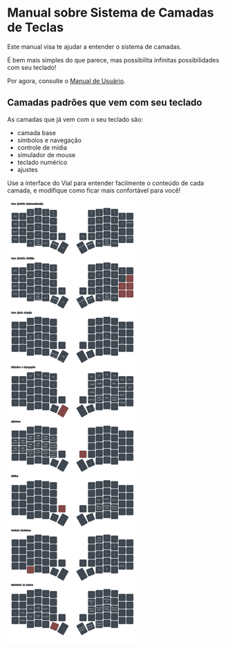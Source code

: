 # Manual sobre Sistema de Camadas de Teclas

Este manual visa te ajudar a entender o sistema de camadas.

É bem mais simples do que parece, mas possibilita infinitas possibilidades com seu teclado!

Por agora, consulte o [Manual de Usuário](./MANUAL_USER.md#camadas-de-teclas).

## Camadas padrões que vem com seu teclado

As camadas que já vem com o seu teclado são:
- camada base
- símbolos e navegação
- controle de mídia
- simulador de mouse
- teclado numérico
- ajustes

Use a interface do Vial para entender facilmente o conteúdo de cada camada, e modifique como ficar mais confortável para você!

![Exemplo camadas](../imagens/todas_camadas.svg)

